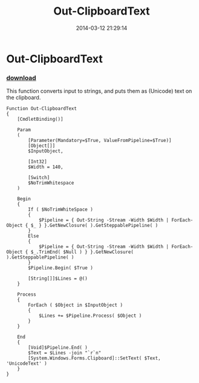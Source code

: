 ﻿---
pid:            4981
poster:         Matthew Sessions
title:          Out-ClipboardText
date:           2014-03-12 21:29:14
format:         posh
parent:         0
parent:         0

---

# Out-ClipboardText

### [download](4981.ps1)

This function converts input to strings, and puts them as (Unicode) text on the clipboard.

```posh
Function Out-ClipboardText
{
    [CmdletBinding()]
    
    Param
    (
        [Parameter(Mandatory=$True, ValueFromPipeline=$True)]
        [Object[]]
        $InputObject,
        
        [Int32]
        $Width = 140,
        
        [Switch]
        $NoTrimWhitespace
    )
    
    Begin
    {
        If ( $NoTrimWhiteSpace )
        {
            $Pipeline = { Out-String -Stream -Width $Width | ForEach-Object { $_ } }.GetNewClosure( ).GetSteppablePipeline( )
        }
        Else
        {
            $Pipeline = { Out-String -Stream -Width $Width | ForEach-Object { $_.TrimEnd( $Null ) } }.GetNewClosure( ).GetSteppablePipeline( )
        }
        $Pipeline.Begin( $True )
        
        [String[]]$Lines = @()
    }
    
    Process
    {
        ForEach ( $Object in $InputObject )
        {
            $Lines += $Pipeline.Process( $Object )
        }
    }
    
    End
    {
        [Void]$Pipeline.End( )
        $Text = $Lines -join "`r`n"
        [System.Windows.Forms.Clipboard]::SetText( $Text, 'UnicodeText' )
    }
}
```
